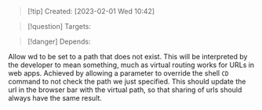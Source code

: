 
>[!tip] Created: [2023-02-01 Wed 10:42]

>[!question] Targets: 

>[!danger] Depends: 

Allow wd to be set to a path that does not exist.
This will be interpreted by the developer to mean something, much as virtual routing works for URLs in web apps.
Achieved by allowing a parameter to override the shell `CD` command to not check the path we just specified.
This should update the url in the browser bar with the virtual path, so that sharing of urls should always have the same result.
